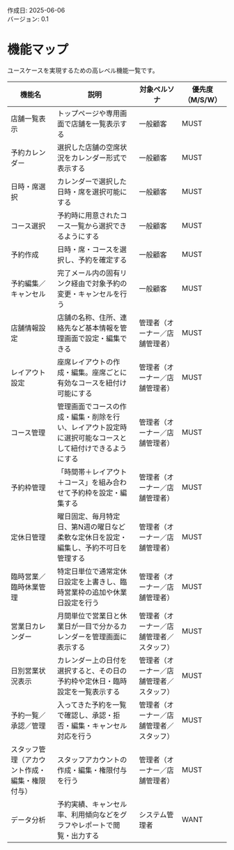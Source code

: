 作成日: 2025-06-06  
バージョン: 0.1
# 機能マップ

ユースケースを実現するための高レベル機能一覧です。

| 機能名                                   | 説明                                                                                                          | 対象ペルソナ                                   | 優先度（M/S/W） |
|----------------------------------------|-------------------------------------------------------------------------------------------------------------|--------------------------------------------|--------------|
| 店舗一覧表示                               | トップページや専用画面で店舗を一覧表示する                                                                            | 一般顧客                                         | MUST         |
| 予約カレンダー                             | 選択した店舗の空席状況をカレンダー形式で表示する                                                                        | 一般顧客                                         | MUST         |
| 日時・席選択                              | カレンダーで選択した日時・席を選択可能にする                                                                        | 一般顧客                                         | MUST         |
| コース選択                                | 予約時に用意されたコース一覧から選択できるようにする                                                                     | 一般顧客                                         | MUST         |
| 予約作成                                | 日時・席・コースを選択し、予約を確定する                                                                              | 一般顧客                                         | MUST         |
| 予約編集／キャンセル                         | 完了メール内の固有リンク経由で対象予約の変更・キャンセルを行う                                                            | 一般顧客                                         | MUST         |
| 店舗情報設定                               | 店舗の名称、住所、連絡先など基本情報を管理画面で設定・編集できる                                                         | 管理者（オーナー／店舗管理者）                         | MUST         |
| レイアウト設定                             | 座席レイアウトの作成・編集。座席ごとに有効なコースを紐付け可能にする                                                        | 管理者（オーナー／店舗管理者）                         | MUST         |
| コース管理                                | 管理画面でコースの作成・編集・削除を行い、レイアウト設定時に選択可能なコースとして紐付けできるようにする                                | 管理者（オーナー／店舗管理者）                         | MUST         |
| 予約枠管理                                | 「時間帯＋レイアウト＋コース」を組み合わせて予約枠を設定・編集する                                             | 管理者（オーナー／店舗管理者）                         | MUST         |
| 定休日管理                                | 曜日固定、毎月特定日、第N週の曜日など柔軟な定休日を設定・編集し、予約不可日を管理する                                | 管理者（オーナー／店舗管理者）                         | MUST         |
| 臨時営業／臨時休業管理                       | 特定日単位で通常定休日設定を上書きし、臨時営業枠の追加や休業日設定を行う                                          | 管理者（オーナー／店舗管理者）                         | MUST         |
| 営業日カレンダー                            | 月間単位で営業日と休業日が一目で分かるカレンダーを管理画面に表示する                                                   | 管理者（オーナー／店舗管理者／スタッフ）                 | MUST         |
| 日別営業状況表示                            | カレンダー上の日付を選択すると、その日の予約枠や定休日・臨時設定を一覧表示する                                         | 管理者（オーナー／店舗管理者／スタッフ）                 | MUST         |
| 予約一覧／承認／管理                         | 入ってきた予約を一覧で確認し、承認・拒否・編集・キャンセル対応を行う                                                    | 管理者（オーナー／店舗管理者／スタッフ）                 | MUST         |
| スタッフ管理（アカウント作成・編集・権限付与）       | スタッフアカウントの作成・編集・権限付与を行う                                                                      | 管理者（オーナー／店舗管理者）                         | MUST         |
| データ分析                                | 予約実績、キャンセル率、利用傾向などをグラフやレポートで閲覧・出力する                                              | システム管理者                                       | WANT         |
